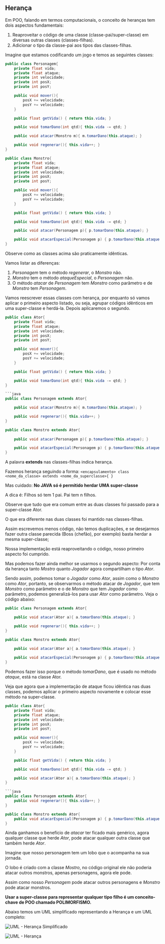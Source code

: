 ## Herança

Em POO, falando em termos computacionais, o conceito de heranças tem dois aspectos fundamentais:

1. Reaproveitar o código de uma classe (classe-pai/super-classe) em diversas outras classes (classes-filhas).
2. Adicionar o tipo da classe-pai aos tipos das classes-filhas.

Imagine que estamos codificando um jogo e temos as seguintes classes:

```java
public class Personagem{
    private float vida;
    private float ataque;
    private int velocidade;
    private int posX;
    private int posY;

    public void mover(){
        posX += velocidade;
        posY += velocidade;
    }

    public float getVida() { return this.vida; }

    public void tomarDano(int qtd){ this.vida -= qtd; }

    public void atacar(Monstro m){ m.tomarDano(this.ataque); }

    public void regenerar(){ this.vida++; }
}
```

```java
public class Monstro{
    private float vida;
    private float ataque;
    private int velocidade;
    private int posX;
    private int posY;

    public void mover(){
        posX += velocidade;
        posY += velocidade;
    }

    public float getVida() { return this.vida; }

    public void tomarDano(int qtd){ this.vida -= qtd; }

    public void atacar(Personagem p){ p.tomarDano(this.ataque); }

    public void atacarEspecial(Personagem p) { p.tomarDano(this.ataque * 2); }
}
```

Observe como as classes acima são praticamente idênticas.

Vamos listar as diferenças:

1. *Personagem* tem o método *regenerar*, o *Monstro* não.
2. *Monstro* tem o método *ataqueEspecial*, o *Personagem* não.
3. O método *atacar* de *Personagem* tem *Monstro* como parâmetro e de *Monstro* tem *Personagem*.

Vamos reescrever essas classes com herança, por enquanto só vamos aplicar o primeiro aspecto listado, ou seja, agrupar códigos idênticos em uma super-classe e herdá-la. Depois aplicaremos o segundo.

```java
public class Ator{
    private float vida;
    private float ataque;
    private int velocidade;
    private int posX;
    private int posY;

    public void mover(){
        posX += velocidade;
        posY += velocidade;
    }

    public float getVida() { return this.vida; }

    public void tomarDano(int qtd){ this.vida -= qtd; }
}

```java
public class Personagem extends Ator{

    public void atacar(Monstro m){ m.tomarDano(this.ataque); }

    public void regenerar(){ this.vida++; }
}
```

```java
public class Monstro extends Ator{
    
    public void atacar(Personagem p){ p.tomarDano(this.ataque); }

    public void atacarEspecial(Personagem p) { p.tomarDano(this.ataque * 2); }
}
```

A palavra **extends** nas classes-filhas indica herança. 

Fazemos herança seguindo a forma: `<encapsulamento> class <nome_da_classe> extends <nome_da_superclasse>{ }`

Mas cuidado: **No JAVA só é permitido herdar UMA super-classe**

A dica é: Filhos só tem 1 pai. Pai tem n filhos.

Observe que tudo que era comum entre as duas classes foi passado para a super-classe Ator.

O que era diferente nas duas classes foi mantido nas classes-filhas.

Assim escrevemos menos código, não temos duplicações, e se desejarmos fazer outra classe parecida (Boss (chefão), por exemplo) basta herdar a mesma super-classe;

Nossa implementação está reaproveitando o código, nosso primeiro aspecto foi cumprido.

Mas podemos fazer ainda melhor se usarmos o segundo aspecto: Por conta da herança tanto *Mostro* quanto *Jogador* agora compartilham o tipo *Ator*.

Sendo assim, podemos tomar o *Jogador* como *Ator*, assim como o *Monstro* como *Ator*, portanto, se observarmos o método atacar de *Jogador*, que tem *Monstro* como parâmetro e o de *Monstro* que tem *Jogador* como parâmetro, podemos generalizá-los para usar *Ator* como parâmetro. Veja o código abaixo:

```java
public class Personagem extends Ator{

    public void atacar(Ator a){ a.tomarDano(this.ataque); }

    public void regenerar(){ this.vida++; }
}
```

```java
public class Monstro extends Ator{
    
    public void atacar(Ator a){ a.tomarDano(this.ataque); }

    public void atacarEspecial(Personagem p) { p.tomarDano(this.ataque * 2); }
}
```

Podemos fazer isso porque o método *tomarDano*, que é usado no método *ataque*, está na classe Ator.

Veja que agora que a implementação de ataque ficou idêntica nas duas classes, podemos aplicar o primeiro aspecto novamente e colocar esse método na super-classe.

```java
public class Ator{
    private float vida;
    private float ataque;
    private int velocidade;
    private int posX;
    private int posY;

    public void mover(){
        posX += velocidade;
        posY += velocidade;
    }

    public float getVida() { return this.vida; }

    public void tomarDano(int qtd){ this.vida -= qtd; }

    public void atacar(Ator a){ a.tomarDano(this.ataque); }
}

```java
public class Personagem extends Ator{
    public void regenerar(){ this.vida++; }
}
```

```java
public class Monstro extends Ator{
    public void atacarEspecial(Personagem p) { p.tomarDano(this.ataque * 2); }
}
```

Ainda ganhamos o benefício de *atacar* ter ficado mais genérico, agora qualquer classe que herde *Ator*, pode atacar qualquer outra classe que também herde *Ator*.

Imagine que nosso personagem tem um lobo que o acompanha na sua jornada.

O lobo é criado com a classe *Mostro*, no código original ele não poderia atacar outros monstros, apenas personagens, agora ele pode.

Assim como nosso *Personagem* pode atacar outros personagens e *Monstro* pode atacar monstros.

**Usar a super-classe para representar qualquer tipo filho é um conceito-chave de POO chamado POLIMORFISMO.**

Abaixo temos um UML simplificado representando a Herança e um UML completo:

![UML - Herança Simplificado](https://github.com/profgabrielmilitello/POO/blob/master/imagens/cap11-uml-heranca-simples.png "UML Herança Simplificado")

![UML - Herança](https://github.com/profgabrielmilitello/POO/blob/master/imagens/cap11-uml-heranca-completo.png?raw=true "UML Herança")

